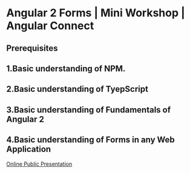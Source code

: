 # Angular 2 Forms | Mini Workshop | Angular Connect



## Prerequisites

1.Basic understanding of NPM.
---
2.Basic understanding of TyepScript
---
3.Basic understanding of Fundamentals of Angular 2
---
4.Basic understanding of Forms in any Web Application
---


[Online Public Presentation](https://goo.gl/GNCMmM) 
